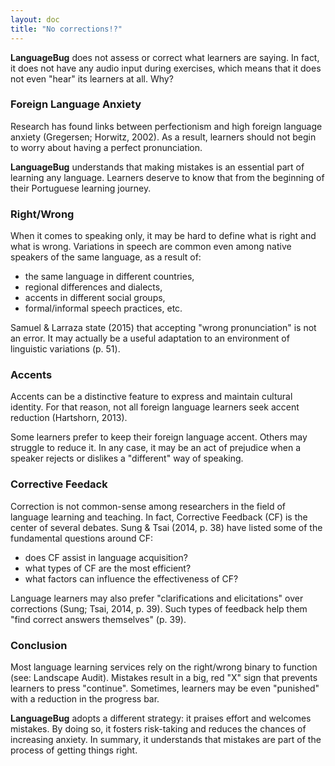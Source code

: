 ```yaml
---
layout: doc
title: "No corrections!?"
---
```


**LanguageBug** does not assess or correct what learners are saying. In fact, it does not have any audio input during exercises, which means that it does not even "hear" its learners at all. Why?

### Foreign Language Anxiety

Research has found links between perfectionism and high foreign language anxiety (Gregersen; Horwitz, 2002). As a result, learners should not begin to worry about having a perfect pronunciation.

**LanguageBug** understands that making mistakes is an essential part of learning any language. Learners deserve to know that from the beginning of their Portuguese learning journey.

### Right/Wrong

When it comes to speaking only, it may be hard to define what is right and what is wrong. Variations in speech are common even among native speakers of the same language, as a result of:

* the same language in different countries,
* regional differences and dialects,
* accents in different social groups,
* formal/informal speech practices, etc.

Samuel & Larraza state (2015) that accepting "wrong pronunciation" is not an error. It may actually be a useful adaptation to an environment of linguistic variations (p. 51).

### Accents

Accents can be a distinctive feature to express and maintain cultural identity. For that reason, not all foreign language learners seek accent reduction (Hartshorn, 2013).

Some learners prefer to keep their foreign language accent. Others may struggle to reduce it. In any case, it may be an act of prejudice when a speaker rejects or dislikes a "different" way of speaking.

### Corrective Feedack

Correction is not common-sense among researchers in the field of language learning and teaching. In fact, Corrective Feedback (CF) is the center of several debates. Sung & Tsai (2014, p. 38) have listed some of the fundamental questions around CF:

* does CF assist in language acquisition?
* what types of CF are the most efficient?
* what factors can influence the effectiveness of CF?

Language learners may also prefer "clarifications and elicitations" over corrections (Sung; Tsai, 2014, p. 39). Such types of feedback help them "find correct answers themselves" (p. 39).

### Conclusion

Most language learning services rely on the right/wrong binary to function (see: Landscape Audit). Mistakes result in a big, red "X" sign that prevents learners to press "continue". Sometimes, learners may be even "punished" with a reduction in the progress bar.

**LanguageBug** adopts a different strategy: it praises effort and welcomes mistakes. By doing so, it fosters risk-taking and reduces the chances of increasing anxiety. In summary, it understands that mistakes are part of the process of getting things right. 
